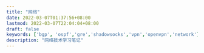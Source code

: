 ```yaml
---
title: "网络"
date: 2022-03-07T01:37:56+08:00
lastmod: 2022-03-07T22:04:04+08:00
draft: false
keywords: ['bgp', 'ospf','gre','shadowsocks','vpn','openvpn','network']
description: "网络技术学习笔记"
---
```


<!--more-->